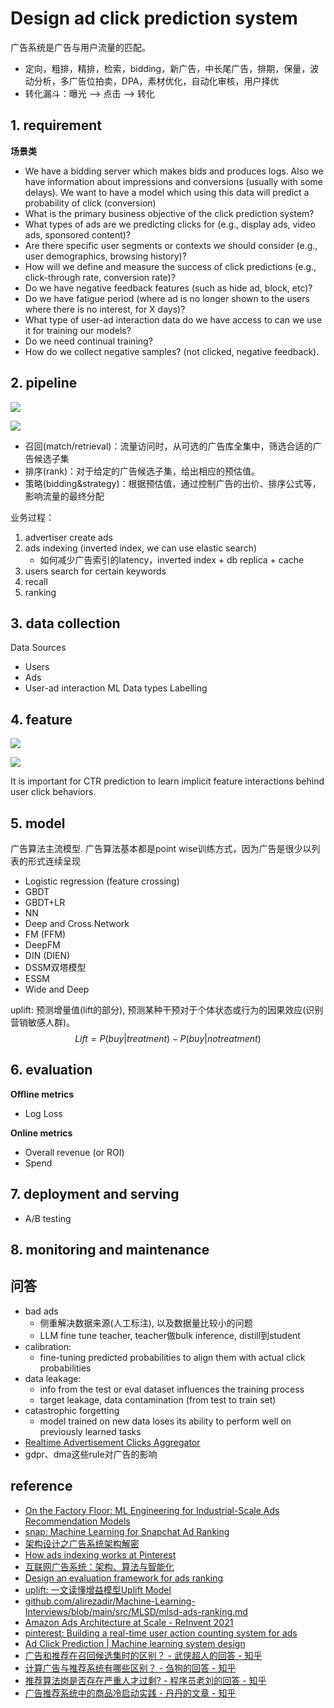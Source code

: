 # Design ad click prediction system

广告系统是广告与用户流量的匹配。
- 定向，粗排，精排，检索，bidding，新广告，中长尾广告，排期，保量，波动分析，多广告位拍卖，DPA，素材优化，自动化审核，用户择优
- 转化漏斗：曝光 —> 点击 —> 转化


## 1. requirement

**场景类**
- We have a bidding server which makes bids and produces logs. Also we have information about impressions and conversions (usually with some delays). We want to have a model which using this data will predict a probability of click (conversion)
- What is the primary business objective of the click prediction system?
- What types of ads are we predicting clicks for (e.g., display ads, video ads, sponsored content)?
- Are there specific user segments or contexts we should consider (e.g., user demographics, browsing history)?
- How will we define and measure the success of click predictions (e.g., click-through rate, conversion rate)?
- Do we have negative feedback features (such as hide ad, block, etc)?
- Do we have fatigue period (where ad is no longer shown to the users where there is no interest, for X days)?
- What type of user-ad interaction data do we have access to can we use it for training our models?
- Do we need continual training?
- How do we collect negative samples? (not clicked, negative feedback).


## 2. pipeline

![](../../.github/assets/03ml-ad-pipe2.png)

![](../../.github/assets/03ml-adclick-pipe.png)

- 召回(match/retrieval)：流量访问时，从可选的广告库全集中，筛选合适的广告候选子集
- 排序(rank)：对于给定的广告候选子集，给出相应的预估值。
- 策略(bidding&strategy)：根据预估值，通过控制广告的出价、排序公式等，影响流量的最终分配


业务过程：
1. advertiser create ads
2. ads indexing (inverted index, we can use elastic search)
   - 如何减少广告索引的latency，inverted index + db replica + cache
3. users search for certain keywords
4. recall
5. ranking


## 3. data collection

Data Sources
- Users
- Ads
- User-ad interaction
ML Data types
Labelling


## 4. feature
![](../../.github/assets/03ml-adclick-user.png)

![](../../.github/assets/03ml-adclick-ad.png)

It is important for CTR prediction to learn implicit feature interactions behind user click behaviors.


## 5. model

广告算法主流模型. 广告算法基本都是point wise训练方式，因为广告是很少以列表的形式连续呈现
- Logistic regression (feature crossing)
- GBDT
- GBDT+LR
- NN
- Deep and Cross Network
- FM (FFM)
- DeepFM
- DIN (DIEN)
- DSSM双塔模型
- ESSM
- Wide and Deep

uplift: 预测增量值(lift的部分), 预测某种干预对于个体状态或行为的因果效应(识别营销敏感人群)。
$$ Lift = P(buy|treatment) - P(buy|no treatment) $$


## 6. evaluation
**Offline metrics**
- Log Loss

**Online metrics**
- Overall revenue (or ROI)
- Spend


## 7. deployment and serving
- A/B testing


## 8. monitoring and maintenance


## 问答

- bad ads
  - 侧重解决数据来源(人工标注), 以及数据量比较小的问题
  - LLM fine tune teacher, teacher做bulk inference, distill到student
- calibration:
  - fine-tuning predicted probabilities to align them with actual click probabilities
- data leakage:
  - info from the test or eval dataset influences the training process
  - target leakage, data contamination (from test to train set)
- catastrophic forgetting
  - model trained on new data loses its ability to perform well on previously learned tasks
- [Realtime Advertisement Clicks Aggregator](https://www.youtube.com/watch?v=_b6FniEjiR4)
- gdpr、dma这些rule对广告的影响


## reference

- [On the Factory Floor: ML Engineering for Industrial-Scale Ads Recommendation Models](https://arxiv.org/abs/2209.05310)
- [snap: Machine Learning for Snapchat Ad Ranking](https://eng.snap.com/machine-learning-snap-ad-ranking)
- [架构设计之广告系统架构解密](https://zhuanlan.zhihu.com/p/300167370)
- [How ads indexing works at Pinterest](https://medium.com/pinterest-engineering/how-ads-indexing-works-at-pinterest-99b4796f289f)
- [互联网广告系统：架构、算法与智能化](https://mp.weixin.qq.com/s/OpaHZc8ZYEH4TXCu65pVOQ)
- [Design an evaluation framework for ads ranking](https://www.tryexponent.com/questions/3095/design-an-evaluation-framework-for-ads-ranking)
- [uplift: 一文读懂增益模型Uplift Model](https://zhuanlan.zhihu.com/p/599355166)
- [github.com/alirezadir/Machine-Learning-Interviews/blob/main/src/MLSD/mlsd-ads-ranking.md](https://github.com/alirezadir/Machine-Learning-Interviews/blob/main/src/MLSD/mlsd-ads-ranking.md)
- [Amazon Ads Architecture at Scale - ReInvent 2021](https://www.youtube.com/watch?v=YRbIAmzFxxc)
- [pinterest: Building a real-time user action counting system for ads](https://medium.com/pinterest-engineering/building-a-real-time-user-action-counting-system-for-ads-88a60d9c9a)
- [Ad Click Prediction | Machine learning system design](https://medium.com/@mumbaiyachori/ad-click-prediction-machine-learning-system-design-6e553d7ccc1c)
- [广告和推荐在召回候选集时的区别？ - 武侠超人的回答 - 知乎](https://www.zhihu.com/question/56781383/answer/3069396264)
- [计算广告与推荐系统有哪些区别？ - 刍狗的回答 - 知乎](https://www.zhihu.com/question/19662693/answer/3547885313)
- [推荐算法岗是否存在严重人才过剩? - 程序员老刘的回答 - 知乎](https://www.zhihu.com/question/320805246/answer/2735102802)
- [广告推荐系统中的商品冷启动实践 - 丹丹的文章 - 知乎](https://zhuanlan.zhihu.com/p/704979435)
